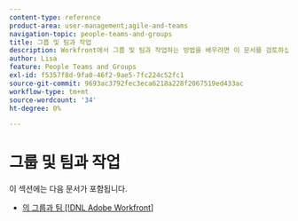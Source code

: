 ```yaml
---
content-type: reference
product-area: user-management;agile-and-teams
navigation-topic: people-teams-and-groups
title: 그룹 및 팀과 작업
description: Workfront에서 그룹 및 팀과 작업하는 방법을 배우려면 이 문서를 검토하십시오.
author: Lisa
feature: People Teams and Groups
exl-id: f5357f8d-9fa0-46f2-9ae5-7fc224c52fc1
source-git-commit: 9693ac3792fec3eca6218a228f2067519ed433ac
workflow-type: tm+mt
source-wordcount: '34'
ht-degree: 0%

---
```


# 그룹 및 팀과 작업

이 섹션에는 다음 문서가 포함됩니다.

* [의 그룹과 팀 [!DNL Adobe Workfront]](../../people-teams-and-groups/work-with-groups-and-teams/understanding-differences-and-similarities-between-groups-and-teams.md)
